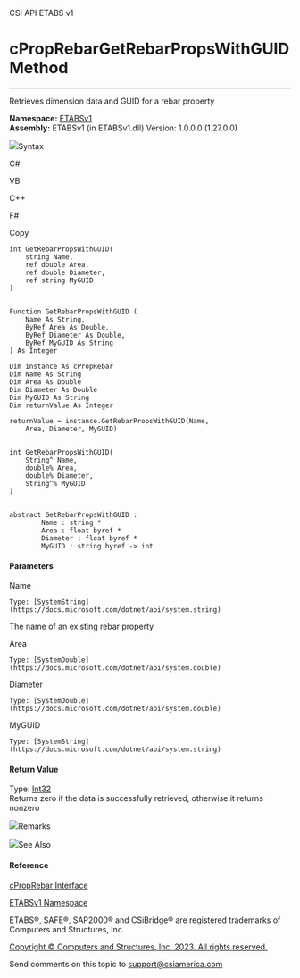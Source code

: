 ﻿

CSI API ETABS v1

# cPropRebarGetRebarPropsWithGUID Method  
  
---  
  
Retrieves dimension data and GUID for a rebar property

**Namespace:** [ETABSv1](2780f1b8-2033-5289-2298-1cdb2a7508d9.htm)  
**Assembly:** ETABSv1 (in ETABSv1.dll) Version: 1.0.0.0 (1.27.0.0)

![](../icons/SectionExpanded.png)Syntax

C#

VB

C++

F#

Copy

    
    
    int GetRebarPropsWithGUID(
    	string Name,
    	ref double Area,
    	ref double Diameter,
    	ref string MyGUID
    )
    
    
    Function GetRebarPropsWithGUID ( 
    	Name As String,
    	ByRef Area As Double,
    	ByRef Diameter As Double,
    	ByRef MyGUID As String
    ) As Integer
    
    Dim instance As cPropRebar
    Dim Name As String
    Dim Area As Double
    Dim Diameter As Double
    Dim MyGUID As String
    Dim returnValue As Integer
    
    returnValue = instance.GetRebarPropsWithGUID(Name, 
    	Area, Diameter, MyGUID)
    
    
    int GetRebarPropsWithGUID(
    	String^ Name, 
    	double% Area, 
    	double% Diameter, 
    	String^% MyGUID
    )
    
    
    abstract GetRebarPropsWithGUID : 
            Name : string * 
            Area : float byref * 
            Diameter : float byref * 
            MyGUID : string byref -> int 
    

#### Parameters

Name

    Type: [SystemString](https://docs.microsoft.com/dotnet/api/system.string)  
The name of an existing rebar property

Area

    Type: [SystemDouble](https://docs.microsoft.com/dotnet/api/system.double)  

Diameter

    Type: [SystemDouble](https://docs.microsoft.com/dotnet/api/system.double)  

MyGUID

    Type: [SystemString](https://docs.microsoft.com/dotnet/api/system.string)  

#### Return Value

Type: [Int32](https://docs.microsoft.com/dotnet/api/system.int32)  
Returns zero if the data is successfully retrieved, otherwise it returns
nonzero

![](../icons/SectionExpanded.png)Remarks

![](../icons/SectionExpanded.png)See Also

#### Reference

[cPropRebar Interface](47c53370-e93f-bb32-ca2b-5e99e90862c4.htm)

[ETABSv1 Namespace](2780f1b8-2033-5289-2298-1cdb2a7508d9.htm)

ETABS®, SAFE®, SAP2000® and CSiBridge® are registered trademarks of Computers
and Structures, Inc.  

[Copyright © Computers and Structures, Inc. 2023. All rights
reserved.](http://www.csiamerica.com)

Send comments on this topic to
[support@csiamerica.com](mailto:support%40csiamerica.com?Subject=CSI%20API%20ETABS%20v1)

